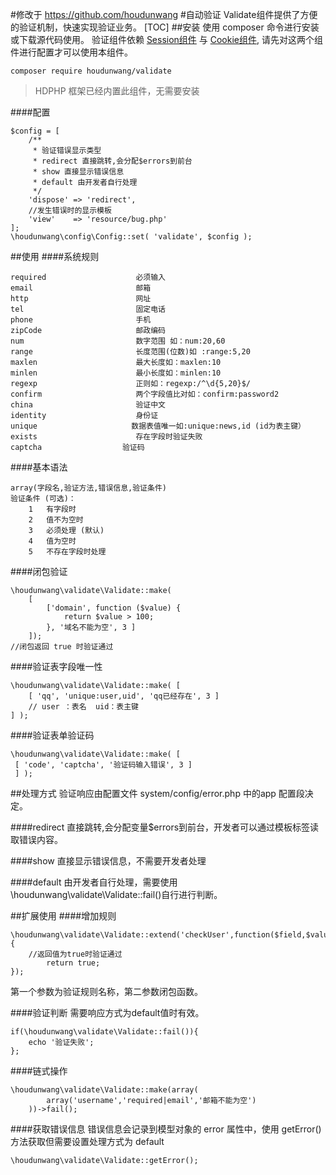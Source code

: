 #修改于 https://github.com/houdunwang
#自动验证
Validate组件提供了方便的验证机制，快速实现验证业务。
[TOC]
##安装
使用 composer 命令进行安装或下载源代码使用。
验证组件依赖 [Session组件](https://github.com/houdunwang/session) 与 [Cookie组件](https://github.com/houdunwang/cookie), 请先对这两个组件进行配置才可以使用本组件。
```
composer require houdunwang/validate
```
> HDPHP 框架已经内置此组件，无需要安装

####配置
```
$config = [
	/**
	 * 验证错误显示类型
	 * redirect 直接跳转,会分配$errors到前台
	 * show 直接显示错误信息
	 * default 由开发者自行处理
	 */
	'dispose' => 'redirect',
	//发生错误时的显示模板
	'view'    => 'resource/bug.php'
];
\houdunwang\config\Config::set( 'validate', $config );
```

##使用
####系统规则
```
required                 	必须输入
email                    	邮箱
http                        网址
tel                         固定电话
phone                    	手机
zipCode                     邮政编码
num                      	数字范围 如：num:20,60
range                       长度范围(位数)如 :range:5,20
maxlen                   	最大长度如：maxlen:10
minlen                   	最小长度如：minlen:10
regexp                      正则如：regexp:/^\d{5,20}$/ 
confirm                  	两个字段值比对如：confirm:password2
china                   	验证中文
identity                	身份证
unique					   数据表值唯一如:unique:news,id (id为表主键）
exists					    存在字段时验证失败
captcha					 验证码
```
####基本语法
```
array(字段名,验证方法,错误信息,验证条件)
验证条件 (可选)： 
	1	有字段时 
	2	值不为空时
	3	必须处理 (默认)
	4	值为空时
	5   不存在字段时处理
```

####闭包验证
```
\houdunwang\validate\Validate::make(
    [
        ['domain', function ($value) {
            return $value > 100;
        }, '域名不能为空', 3 ]
	]);
//闭包返回 true 时验证通过
```

####验证表字段唯一性
```
\houdunwang\validate\Validate::make( [
	[ 'qq', 'unique:user,uid', 'qq已经存在', 3 ]
	// user ：表名  uid：表主键
] );
```

####验证表单验证码
```
\houdunwang\validate\Validate::make( [
 [ 'code', 'captcha', '验证码输入错误', 3 ]
 ] );
```

##处理方式
验证响应由配置文件 system/config/error.php 中的app 配置段决定。

####redirect
直接跳转,会分配变量$errors到前台，开发者可以通过模板标签读取错误内容。

####show
直接显示错误信息，不需要开发者处理

####default
由开发者自行处理，需要使用  \houdunwang\validate\Validate::fail()自行进行判断。

##扩展使用
####增加规则
```
\houdunwang\validate\Validate::extend('checkUser',function($field,$value,$params){
	//返回值为true时验证通过
		return true;
});
```
第一个参数为验证规则名称，第二参数闭包函数。

####验证判断
需要响应方式为default值时有效。
```
if(\houdunwang\validate\Validate::fail()){
	echo '验证失败';
};
```

####链式操作
```
\houdunwang\validate\Validate::make(array(
        array('username','required|email','邮箱不能为空')
    ))->fail();
```

####获取错误信息
错误信息会记录到模型对象的 error 属性中，使用 getError() 方法获取但需要设置处理方式为 default
```
\houdunwang\validate\Validate::getError();
```



